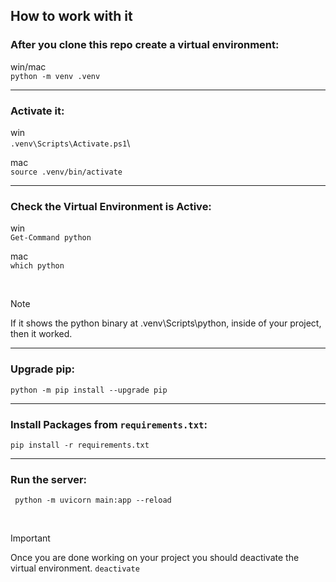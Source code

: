 ## How to work with it

### After you clone this repo create a virtual environment:

win/mac\
`python -m venv .venv`

---

### Activate it:

win\
`.venv\Scripts\Activate.ps1`\

mac\
`source .venv/bin/activate`

---

### Check the Virtual Environment is Active:

win\
`Get-Command python`

mac\
`which python`

<br>

> [!NOTE]
> If it shows the python binary at .venv\Scripts\python, inside of your project, then it worked.

---

### Upgrade pip:

`python -m pip install --upgrade pip`

---

### Install Packages from `requirements.txt`:

`pip install -r requirements.txt`

---

### Run the server:

` python -m uvicorn main:app --reload`

<br>

> [!IMPORTANT]
> Once you are done working on your project you should deactivate the virtual environment.
> `deactivate`
